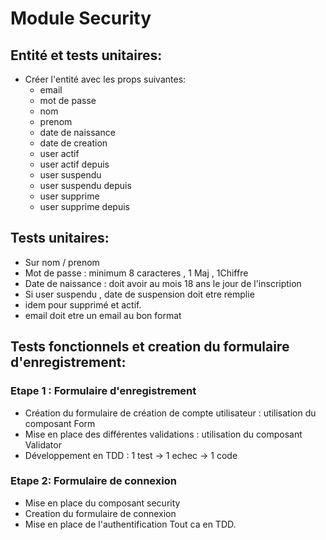 # Module Security

## Entité et tests unitaires:

- Créer l'entité avec les props suivantes:
  - email
  - mot de passe
  - nom
  - prenom
  - date de naissance
  - date de creation
  - user actif
  - user actif depuis
  - user suspendu
  - user suspendu depuis
  - user supprime
  - user supprime depuis
  
## Tests unitaires:

- Sur nom / prenom
- Mot de passe : minimum 8 caracteres , 1 Maj , 1Chiffre
- Date de naissance : doit avoir au mois 18 ans le jour de l'inscription
- Si user suspendu , date de suspension doit etre remplie
- idem pour supprimé et actif.
- email doit etre un email au bon format

## Tests fonctionnels et creation du formulaire d'enregistrement:

### Etape 1 : Formulaire d'enregistrement

- Création du formulaire de création de compte utilisateur : utilisation du composant Form
- Mise en place des différentes validations : utilisation du composant Validator
- Développement en TDD : 1 test -> 1 echec -> 1 code

### Etape 2: Formulaire de connexion

- Mise en place du composant security
- Creation du formulaire de connexion
- Mise en place de l'authentification
Tout ca en TDD.

  
